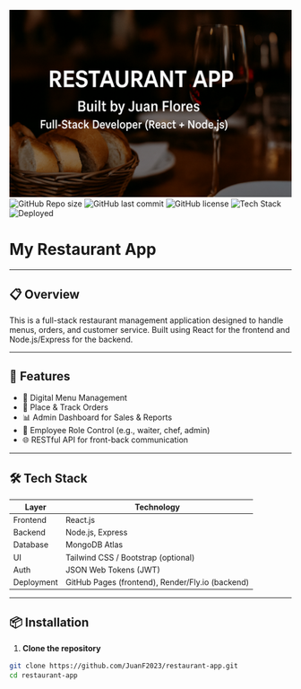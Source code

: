 ![Restaurant App Banner](./banner.png)
![GitHub Repo size](https://img.shields.io/github/repo-size/JuanF2023/restaurant-app)
![GitHub last commit](https://img.shields.io/github/last-commit/JuanF2023/restaurant-app)
![GitHub license](https://img.shields.io/badge/license-MIT-green)
![Tech Stack](https://img.shields.io/badge/built_with-React,_Node,_MongoDB-blue)
![Deployed](https://img.shields.io/badge/deployed-GitHub_Pages-brightgreen)

# My Restaurant App

---

## 📋 Overview
This is a full-stack restaurant management application designed to handle menus, orders, and customer service. Built using React for the frontend and Node.js/Express for the backend.

---

## 🔧 Features
- 🧾 Digital Menu Management
- 🛒 Place & Track Orders
- 📊 Admin Dashboard for Sales & Reports
- 👥 Employee Role Control (e.g., waiter, chef, admin)
- 🌐 RESTful API for front-back communication

---

## 🛠 Tech Stack
| Layer       | Technology         |
|-------------|--------------------|
| Frontend    | React.js           |
| Backend     | Node.js, Express   |
| Database    | MongoDB Atlas      |
| UI          | Tailwind CSS / Bootstrap (optional) |
| Auth        | JSON Web Tokens (JWT) |
| Deployment  | GitHub Pages (frontend), Render/Fly.io (backend) |

---

## 📦 Installation

1. **Clone the repository**
```bash
git clone https://github.com/JuanF2023/restaurant-app.git
cd restaurant-app
